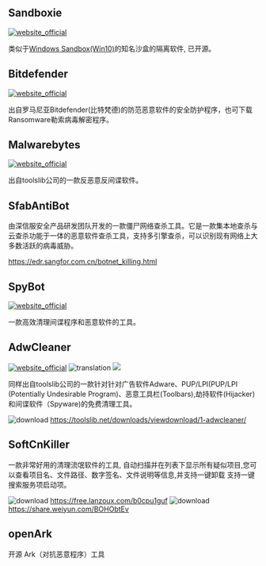 ## Sandboxie
[![website_official](https://gitbook07.oss-cn-hangzhou.aliyuncs.com/website_official.svg)](http://www.sandboxie.com/)

类似于[Windows Sandbox(Win10)](https://techcommunity.microsoft.com/t5/Windows-Kernel-Internals/Windows-Sandbox/ba-p/301849)的知名沙盒的隔离软件, 已开源。

## Bitdefender

[![website_official](https://gitbook07.oss-cn-hangzhou.aliyuncs.com/website_official.svg)](http://www.bitdefender.com/)

出自罗马尼亚Bitdefender(比特梵德)的防范恶意软件的安全防护程序，也可下载Ransomware勒索病毒解密程序。

## Malwarebytes
[![website_official](https://gitbook07.oss-cn-hangzhou.aliyuncs.com/website_official.svg)](https://www.malwarebytes.org/)

出自toolslib公司的一款反恶意反间谍软件。

## SfabAntiBot

由深信服安全产品研发团队开发的一款僵尸网络查杀工具。它是一款集本地查杀与云查杀功能于一体的恶意软件查杀工具，支持多引擎查杀，可以识别现有网络上大多数活跃的病毒威胁。

https://edr.sangfor.com.cn/botnet_killing.html

## SpyBot

[![website_official](https://gitbook07.oss-cn-hangzhou.aliyuncs.com/website_official.svg)](https://www.safer-networking.org/)

一款高效清理间谍程序和恶意软件的工具。

## AdwCleaner
[![website_official](https://gitbook07.oss-cn-hangzhou.aliyuncs.com/website_official.svg)](https://toolslib.net) ![translation](https://gitbook07.oss-cn-hangzhou.aliyuncs.com/translation.svg)  ![](https://img.shields.io/badge/Version-8.0.0-ff55bb.svg) 

同样出自toolslib公司的一款针对针对广告软件Adware、PUP/LPI(PUP/LPI (Potentially Undesirable Program)、恶意工具栏(Toolbars),劫持软件(Hijacker)和间谍软件（Spyware)的免费清理工具。

![download](https://gitbook07.oss-cn-hangzhou.aliyuncs.com/download.svg) https://toolslib.net/downloads/viewdownload/1-adwcleaner/

## SoftCnKiller

一款非常好用的清理流氓软件的工具, 自动扫描并在列表下显示所有疑似项目,您可以查看项目名、文件路径、数字签名、文件说明等信息,并支持一键卸载 支持一键搜索服务项启动项。

![download](https://gitbook07.oss-cn-hangzhou.aliyuncs.com/download.svg) https://free.lanzoux.com/b0cpu1guf
![download](https://gitbook07.oss-cn-hangzhou.aliyuncs.com/download.svg) https://share.weiyun.com/BOHObtEv

## openArk

开源 Ark（对抗恶意程序）工具